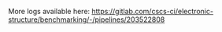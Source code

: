 More logs available here: https://gitlab.com/cscs-ci/electronic-structure/benchmarking/-/pipelines/203522808
